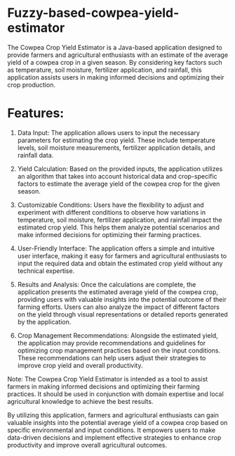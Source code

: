 # Fuzzy-based-cowpea-yield-estimator
The Cowpea Crop Yield Estimator is a Java-based application designed to provide farmers and agricultural enthusiasts with an estimate of the average yield of a cowpea crop in a given season. By considering key factors such as temperature, soil moisture, fertilizer application, and rainfall, this application assists users in making informed decisions and optimizing their crop production.

# Features:
1. Data Input: The application allows users to input the necessary parameters for estimating the crop yield. These include temperature levels, soil moisture measurements, fertilizer application details, and rainfall data.

2. Yield Calculation: Based on the provided inputs, the application utilizes an algorithm that takes into account historical data and crop-specific factors to estimate the average yield of the cowpea crop for the given season.

3. Customizable Conditions: Users have the flexibility to adjust and experiment with different conditions to observe how variations in temperature, soil moisture, fertilizer application, and rainfall impact the estimated crop yield. This helps them analyze potential scenarios and make informed decisions for optimizing their farming practices.

4. User-Friendly Interface: The application offers a simple and intuitive user interface, making it easy for farmers and agricultural enthusiasts to input the required data and obtain the estimated crop yield without any technical expertise.

5. Results and Analysis: Once the calculations are complete, the application presents the estimated average yield of the cowpea crop, providing users with valuable insights into the potential outcome of their farming efforts. Users can also analyze the impact of different factors on the yield through visual representations or detailed reports generated by the application.

6. Crop Management Recommendations: Alongside the estimated yield, the application may provide recommendations and guidelines for optimizing crop management practices based on the input conditions. These recommendations can help users adjust their strategies to improve crop yield and overall productivity.

Note: The Cowpea Crop Yield Estimator is intended as a tool to assist farmers in making informed decisions and optimizing their farming practices. It should be used in conjunction with domain expertise and local agricultural knowledge to achieve the best results.

By utilizing this application, farmers and agricultural enthusiasts can gain valuable insights into the potential average yield of a cowpea crop based on specific environmental and input conditions. It empowers users to make data-driven decisions and implement effective strategies to enhance crop productivity and improve overall agricultural outcomes.
